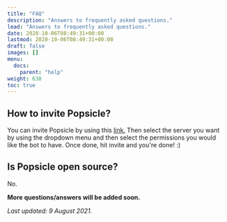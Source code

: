 ```yaml
---
title: "FAQ"
description: "Answers to frequently asked questions."
lead: "Answers to frequently asked questions."
date: 2020-10-06T08:49:31+00:00
lastmod: 2020-10-06T08:49:31+00:00
draft: false
images: []
menu:
  docs:
    parent: "help"
weight: 630
toc: true
---
```


## How to invite Popsicle?

You can invite Popsicle by using this [link.](https://discord.com/oauth2/authorize?client_id=816775321323044864&permissions=268528662&scope=bot) Then select the server you want by using the dropdown menu and then select the permissions you would like the bot to have. Once done, hit invite and you're done! :)

## Is Popsicle open source?

No.

**More questions/answers will be added soon.**

*Last updated: 9 August 2021.*
